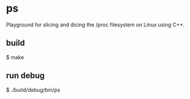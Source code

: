 # ps
Playground for slicing and dicing the /proc filesystem on Linux using C++. 

## build
$ make

## run debug
$ ./build/debug/bin/ps <pid>
  
